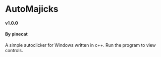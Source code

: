 # AutoMajicks
#### v1.0.0
#### By pinecat

A simple autoclicker for Windows written in c++.  Run the program to view controls.

